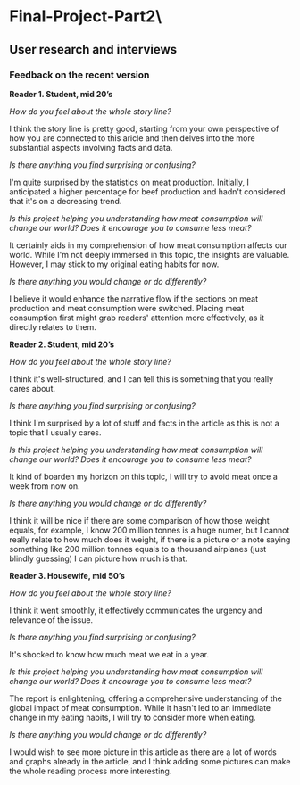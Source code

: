 # Final-Project-Part2\

## User research and interviews

### Feedback on the recent version

**Reader 1. Student, mid 20’s**

*How do you feel about the whole story line?*

I think the story line is pretty good, starting from your own perspective of how you are connected to this aricle and then delves into the more substantial aspects involving facts and data.

*Is there anything you find surprising or confusing?*

I'm quite surprised by the statistics on meat production. Initially, I anticipated a higher percentage for beef production and hadn't considered that it's on a decreasing trend.

*Is this project helping you understanding how meat consumption will change our world? Does it encourage you to consume less meat?*

It certainly aids in my comprehension of how meat consumption affects our world. While I'm not deeply immersed in this topic, the insights are valuable. However, I may stick to my original eating habits for now.

*Is there anything you would change or do differently?*  

I believe it would enhance the narrative flow if the sections on meat production and meat consumption were switched. Placing meat consumption first might grab readers' attention more effectively, as it directly relates to them.

**Reader 2. Student, mid 20’s**

*How do you feel about the whole story line?*

I think it's well-structured, and I can tell this is something that you really cares about. 

*Is there anything you find surprising or confusing?*

I think I'm surprised by a lot of stuff and facts in the article as this is not a topic that I usually cares.

*Is this project helping you understanding how meat consumption will change our world? Does it encourage you to consume less meat?*

It kind of boarden my horizon on this topic, I will try to avoid meat once a week from now on.

*Is there anything you would change or do differently?*  

I think it will be nice if there are some comparison of how those weight equals, for example, I know 200 million tonnes is a huge numer, but I cannot really relate to how much does it weight, if there is a picture or a note saying something like 200 million tonnes equals to a thousand airplanes (just blindly guessing) I can picture how much is that.

**Reader 3. Housewife, mid 50’s**

*How do you feel about the whole story line?*

I think it went smoothly, it effectively communicates the urgency and relevance of the issue.

*Is there anything you find surprising or confusing?*

It's shocked to know how much meat we eat in a year.

*Is this project helping you understanding how meat consumption will change our world? Does it encourage you to consume less meat?*

The report is enlightening, offering a comprehensive understanding of the global impact of meat consumption. While it hasn't led to an immediate change in my eating habits, I will try to consider more when eating.

*Is there anything you would change or do differently?*  

I would wish to see more picture in this article as there are a lot of words and graphs already in the article, and I think adding some pictures can make the whole reading process more interesting.
